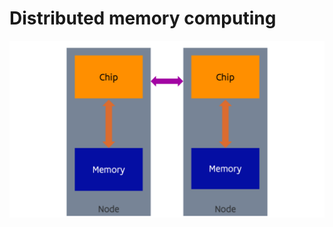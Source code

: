 # Distributed memory computing



![Symmetric multiprocessing](../img/C02_S07_01_Distributed.png)





